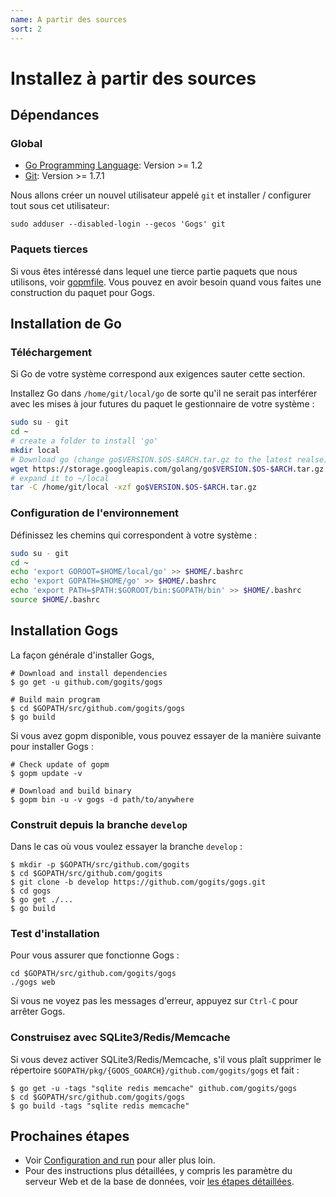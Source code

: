 ```yaml
---
name: A partir des sources
sort: 2
---
```


# Installez à partir des sources

## Dépendances

### Global

- [Go Programming Language](http://golang.org): Version >= 1.2
- [Git](http://git-scm.com): Version >= 1.7.1

Nous allons créer un nouvel utilisateur appelé `git` et installer / configurer tout sous cet utilisateur:

`sudo adduser --disabled-login --gecos 'Gogs' git`

### Paquets tierces

Si vous êtes intéressé dans lequel une tierce partie paquets que nous utilisons, voir [gopmfile](https://github.com/gogits/gogs/blob/master/.gopmfile). Vous pouvez en avoir besoin quand vous faites une construction du paquet pour Gogs.

## Installation de Go

### Téléchargement

Si Go de votre système correspond aux exigences sauter cette section.

Installez Go dans `/home/git/local/go` de sorte qu'il ne serait pas interférer avec les mises à jour futures du paquet le gestionnaire de votre système :

```bash
sudo su - git
cd ~
# create a folder to install 'go'
mkdir local
# Download go (change go$VERSION.$OS-$ARCH.tar.gz to the latest realse)
wget https://storage.googleapis.com/golang/go$VERSION.$OS-$ARCH.tar.gz
# expand it to ~/local
tar -C /home/git/local -xzf go$VERSION.$OS-$ARCH.tar.gz
```

### Configuration de l'environnement

Définissez les chemins qui correspondent à votre système :

```bash
sudo su - git
cd ~
echo 'export GOROOT=$HOME/local/go' >> $HOME/.bashrc
echo 'export GOPATH=$HOME/go' >> $HOME/.bashrc
echo 'export PATH=$PATH:$GOROOT/bin:$GOPATH/bin' >> $HOME/.bashrc
source $HOME/.bashrc
```

## Installation Gogs

La façon générale d'installer Gogs, 

```
# Download and install dependencies
$ go get -u github.com/gogits/gogs

# Build main program
$ cd $GOPATH/src/github.com/gogits/gogs
$ go build
```

Si vous avez gopm disponible, vous pouvez essayer de la manière suivante pour installer Gogs :

```
# Check update of gopm
$ gopm update -v

# Download and build binary
$ gopm bin -u -v gogs -d path/to/anywhere
```

### Construit depuis la branche `develop`

Dans le cas où vous voulez essayer la branche `develop` :

```
$ mkdir -p $GOPATH/src/github.com/gogits
$ cd $GOPATH/src/github.com/gogits
$ git clone -b develop https://github.com/gogits/gogs.git
$ cd gogs
$ go get ./...
$ go build
```

### Test d'installation

Pour vous assurer que fonctionne Gogs :

```
cd $GOPATH/src/github.com/gogits/gogs
./gogs web
```

Si vous ne voyez pas les messages d'erreur, appuyez sur `Ctrl-C` pour arrêter Gogs.

### Construisez avec SQLite3/Redis/Memcache

Si vous devez activer SQLite3/Redis/Memcache, s'il vous plaît supprimer le répertoire `$GOPATH/pkg/{GOOS_GOARCH}/github.com/gogits/gogs` et fait :

```
$ go get -u -tags "sqlite redis memcache" github.com/gogits/gogs
$ cd $GOPATH/src/github.com/gogits/gogs
$ go build -tags "sqlite redis memcache"
```

## Prochaines étapes

- Voir [Configuration and run](configuration_and_run.md) pour aller plus loin.
- Pour des instructions plus détaillées, y compris les paramètre du serveur Web et de la base de données, voir [les étapes détaillées](/docs/advanced/configuration_for_source_builds.md).
